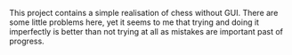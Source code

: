 This project contains a simple realisation of chess without GUI.
There are some little problems here, yet it seems to me that trying and doing it imperfectly is better than not trying at all as mistakes are important past of progress.
